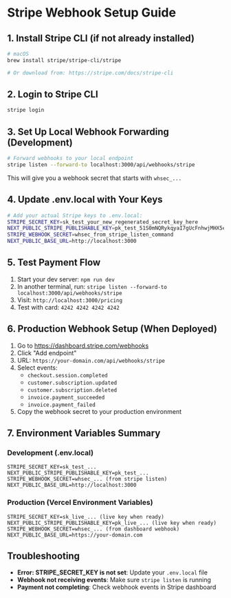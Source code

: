 # Stripe Webhook Setup Guide

## 1. Install Stripe CLI (if not already installed)

```bash
# macOS
brew install stripe/stripe-cli/stripe

# Or download from: https://stripe.com/docs/stripe-cli
```

## 2. Login to Stripe CLI

```bash
stripe login
```

## 3. Set Up Local Webhook Forwarding (Development)

```bash
# Forward webhooks to your local endpoint
stripe listen --forward-to localhost:3000/api/webhooks/stripe
```

This will give you a webhook secret that starts with `whsec_...`

## 4. Update .env.local with Your Keys

```bash
# Add your actual Stripe keys to .env.local:
STRIPE_SECRET_KEY=sk_test_your_new_regenerated_secret_key_here
NEXT_PUBLIC_STRIPE_PUBLISHABLE_KEY=pk_test_51S0mNQRykqyaI7gUcFnhwjMHX5ehICFnlOTgEVVVvwMBiaq8iuGusRFE3pA9ADWAe3epNgY1Nv1pfBCWmsNHMaFc00u0Jvn9xV
STRIPE_WEBHOOK_SECRET=whsec_from_stripe_listen_command
NEXT_PUBLIC_BASE_URL=http://localhost:3000
```

## 5. Test Payment Flow

1. Start your dev server: `npm run dev`
2. In another terminal, run: `stripe listen --forward-to localhost:3000/api/webhooks/stripe`
3. Visit: `http://localhost:3000/pricing`
4. Test with card: `4242 4242 4242 4242`

## 6. Production Webhook Setup (When Deployed)

1. Go to https://dashboard.stripe.com/webhooks
2. Click "Add endpoint"
3. URL: `https://your-domain.com/api/webhooks/stripe`
4. Select events:
   - `checkout.session.completed`
   - `customer.subscription.updated`
   - `customer.subscription.deleted`
   - `invoice.payment_succeeded`
   - `invoice.payment_failed`
5. Copy the webhook secret to your production environment

## 7. Environment Variables Summary

### Development (.env.local)
```
STRIPE_SECRET_KEY=sk_test_...
NEXT_PUBLIC_STRIPE_PUBLISHABLE_KEY=pk_test_...
STRIPE_WEBHOOK_SECRET=whsec_... (from stripe listen)
NEXT_PUBLIC_BASE_URL=http://localhost:3000
```

### Production (Vercel Environment Variables)
```
STRIPE_SECRET_KEY=sk_live_... (live key when ready)
NEXT_PUBLIC_STRIPE_PUBLISHABLE_KEY=pk_live_... (live key when ready)  
STRIPE_WEBHOOK_SECRET=whsec_... (from dashboard webhook)
NEXT_PUBLIC_BASE_URL=https://your-domain.com
```

## Troubleshooting

- **Error: STRIPE_SECRET_KEY is not set**: Update your `.env.local` file
- **Webhook not receiving events**: Make sure `stripe listen` is running
- **Payment not completing**: Check webhook events in Stripe dashboard
